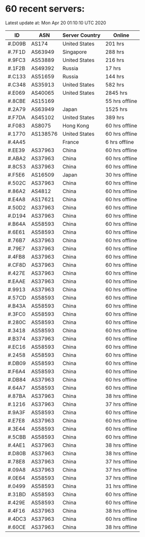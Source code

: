 # 60 recent servers:

Latest update at: Mon Apr 20 01:10:10 UTC 2020

| ID | ASN | Server Country | Online |
| -- | --- | -------------- | ------ |
| #.D09B | AS174 | United States | 201 hrs |
| #.7F1D | AS63949 | Singapore | 288 hrs |
| #.9FC3 | AS53889 | United States | 216 hrs |
| #.1F2B | AS49392 | Russia | 17 hrs |
| #.C133 | AS51659 | Russia | 144 hrs |
| #.C348 | AS35913 | United States | 582 hrs |
| #.E069 | AS40065 | United States | 2845 hrs |
| #.8CBE | AS15169 |  | 55 hrs offline |
| #.2A79 | AS63949 | Japan | 1525 hrs |
| #.F7DA | AS45102 | United States | 389 hrs |
| #.F083 | AS8075 | Hong Kong | 60 hrs offline |
| #.1770 | AS138576 | United States | 60 hrs offline |
| #.4A45 |  | France | 6 hrs offline |
| #.EE39 | AS37963 | China | 60 hrs offline |
| #.ABA2 | AS37963 | China | 60 hrs offline |
| #.8C53 | AS37963 | China | 60 hrs offline |
| #.F5E6 | AS16509 | Japan | 30 hrs offline |
| #.502C | AS37963 | China | 60 hrs offline |
| #.86A2 | AS4812 | China | 60 hrs offline |
| #.E4A8 | AS17621 | China | 60 hrs offline |
| #.50D2 | AS37963 | China | 60 hrs offline |
| #.D194 | AS37963 | China | 60 hrs offline |
| #.B64A | AS58593 | China | 60 hrs offline |
| #.6E61 | AS58593 | China | 60 hrs offline |
| #.76B7 | AS37963 | China | 60 hrs offline |
| #.79E7 | AS37963 | China | 60 hrs offline |
| #.4FB8 | AS37963 | China | 60 hrs offline |
| #.CF8D | AS37963 | China | 60 hrs offline |
| #.427E | AS37963 | China | 60 hrs offline |
| #.EAAE | AS37963 | China | 60 hrs offline |
| #.9913 | AS37963 | China | 60 hrs offline |
| #.57CD | AS58593 | China | 60 hrs offline |
| #.B43A | AS58593 | China | 60 hrs offline |
| #.3FC0 | AS58593 | China | 60 hrs offline |
| #.280C | AS58593 | China | 60 hrs offline |
| #.3418 | AS58593 | China | 60 hrs offline |
| #.B374 | AS37963 | China | 60 hrs offline |
| #.EC16 | AS58593 | China | 60 hrs offline |
| #.2458 | AS58593 | China | 60 hrs offline |
| #.DB09 | AS58593 | China | 60 hrs offline |
| #.F6A4 | AS58593 | China | 60 hrs offline |
| #.DB84 | AS37963 | China | 60 hrs offline |
| #.64A7 | AS58593 | China | 60 hrs offline |
| #.87BA | AS37963 | China | 38 hrs offline |
| #.1216 | AS37963 | China | 37 hrs offline |
| #.9A3F | AS58593 | China | 60 hrs offline |
| #.E7E8 | AS37963 | China | 60 hrs offline |
| #.3E44 | AS58593 | China | 60 hrs offline |
| #.5CBB | AS58593 | China | 60 hrs offline |
| #.4AE1 | AS37963 | China | 38 hrs offline |
| #.D80B | AS37963 | China | 38 hrs offline |
| #.78E8 | AS37963 | China | 37 hrs offline |
| #.09A8 | AS37963 | China | 37 hrs offline |
| #.0E64 | AS58593 | China | 37 hrs offline |
| #.0499 | AS58593 | China | 31 hrs offline |
| #.31BD | AS58593 | China | 60 hrs offline |
| #.429E | AS58593 | China | 60 hrs offline |
| #.4F16 | AS37963 | China | 38 hrs offline |
| #.4DC3 | AS37963 | China | 60 hrs offline |
| #.60CE | AS37963 | China | 38 hrs offline |

